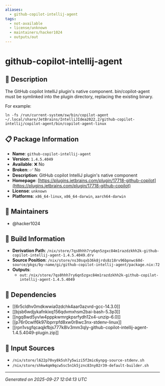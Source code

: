 ```yaml
---
aliases:
  - github-copilot-intellij-agent
tags:
  - not-available
  - license/unknown
  - maintainers/hacker1024
  - outputs/out
---
```


# github-copilot-intellij-agent

## 📝 Description

The GitHub copilot IntelliJ plugin's native component.
bin/copilot-agent must be symlinked into the plugin directory, replacing the existing binary.

For example:

```shell
ln -fs /run/current-system/sw/bin/copilot-agent ~/.local/share/JetBrains/IntelliJIdea2022.2/github-copilot-intellij/copilot-agent/bin/copilot-agent-linux
```


## 📋 Package Information

- **Name**: `github-copilot-intellij-agent`
- **Version**: `1.4.5.4049`
- **Available**: ❌ No
- **Broken**: ✅ No
- **Description**: GitHub copilot IntelliJ plugin's native component
- **Homepage**: [https://plugins.jetbrains.com/plugin/17718-github-copilot](https://plugins.jetbrains.com/plugin/17718-github-copilot)
- **License**: `unknown`
- **Platforms**: `x86_64-linux`, `x86_64-darwin`, `aarch64-darwin`
## 👥 Maintainers

- @hacker1024


## 🔧 Build Information

- **Derivation Path**: `/nix/store/7qs0hhh7ry6qn5zgxc84m1razdzkhh2k-github-copilot-intellij-agent-1.4.5.4049.drv`
- **Source Position**: `/nix/store/ns30sqxb36k8jrds8z18rv96bpnwc60d-source/pkgs/by-name/gi/github-copilot-intellij-agent/package.nix:72`
- **Outputs**:
  - `out`:  `/nix/store/7qs0hhh7ry6qn5zgxc84m1razdzkhh2k-github-copilot-intellij-agent-1.4.5.4049`

## 🔗 Dependencies

- [[6r5cldhv0mdkwwia0zdchk4aar0azvrd-gcc-14.3.0]]
- [[bjsb6wdjykafnkixq156qdvmxhsm2bai-bash-5.3p3]]
- [[ngq8wd5yvlw4pppkwmrgkpsrfydh12x4-unzip-6.0]]
- [[p76r0cwlf6k97ibprrpfd8xw0r8wc3nx-stdenv-linux]]
- [[rpn1vsgfqcaqjkfbjs777k8lv3mm3qly-github-copilot-intellij-agent-1.4.5.4049-plugin.zip]]

## 📁 Input Sources

- `/nix/store/l622p70vy8k5sh7y5wizi5f2mic6ynpg-source-stdenv.sh`
- `/nix/store/shkw4qm9qcw5sc5n1k5jznc83ny02r39-default-builder.sh`

---
*Generated on 2025-09-27 12:04:13 UTC*
